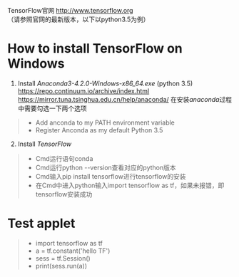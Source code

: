 TensorFlow官网 http://www.tensorflow.org 
<br>（请参照官网的最新版本，以下以python3.5为例）
# How to install TensorFlow on Windows
1. Install *Anaconda3-4.2.0-Windows-x86_64.exe* (python 3.5)
<br>https://repo.continuum.io/archive/index.html
<br>https://mirror.tuna.tsinghua.edu.cn/help/anaconda/
在安装*anaconda*过程中需要勾选一下两个选项
> - Add anconda to my PATH environment variable
> - Register Anconda as my default Python 3.5
2. Install *TensorFlow*
> - Cmd运行语句conda
> - Cmd运行python --version查看对应的python版本
> - Cmd输入pip install tensorflow进行tensorflow的安装
> - 在Cmd中进入python输入import tensorflow as tf，如果未报错，即tensorflow安装成功
# Test applet
> - import tensorflow as tf
> - a = tf.constant('hello TF')
> - sess = tf.Session()
> - print(sess.run(a))
